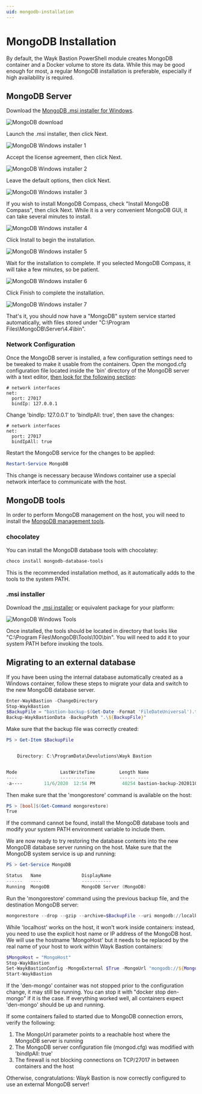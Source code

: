 ```yaml
---
uid: mongodb-installation
---
```


# MongoDB Installation

By default, the Wayk Bastion PowerShell module creates MongoDB container and a Docker volume to store its data. While this may be good enough for most, a regular MongoDB installation is preferable, especially if high availability is required.

## MongoDB Server

Download the [MongoDB .msi installer for Windows](https://www.mongodb.com/try/download/community).

![MongoDB download](../../images/mongo_windows_download.png)

Launch the .msi installer, then click Next.

![MongoDB Windows installer 1](../../images/mongo_windows_installer_1.png)

Accept the license agreement, then click Next.

![MongoDB Windows installer 2](../../images/mongo_windows_installer_2.png)

Leave the default options, then click Next.

![MongoDB Windows installer 3](../../images/mongo_windows_installer_3.png)

If you wish to install MongoDB Compass, check "Install MongoDB Compass", then click Next. While it is a very convenient MongoDB GUI, it can take several minutes to install.

![MongoDB Windows installer 4](../../images/mongo_windows_installer_4.png)

Click Install to begin the installation.

![MongoDB Windows installer 5](../../images/mongo_windows_installer_5.png)

Wait for the installation to complete. If you selected MongoDB Compass, it will take a few minutes, so be patient.

![MongoDB Windows installer 6](../../images/mongo_windows_installer_6.png)

Click Finish to complete the installation.

![MongoDB Windows installer 7](../../images/mongo_windows_installer_7.png)

That's it, you should now have a "MongoDB" system service started automatically, with files stored under "C:\Program Files\MongoDB\Server\4.4\bin".

### Network Configuration

Once the MongoDB server is installed, a few configuration settings need to be tweaked to make it usable from the containers. Open the mongod.cfg configuration file located inside the 'bin' directory of the MongoDB server with a text editor, [then look for the following section](https://focusedforsuccess.com/how-do-i-make-mongodb-listen-on-all-interfaces):

```
# network interfaces
net:
  port: 27017
  bindIp: 127.0.0.1
```

Change 'bindIp: 127.0.0.1' to 'bindIpAll: true', then save the changes:

```
# network interfaces
net:
  port: 27017
  bindIpAll: true
```

Restart the MongoDB service for the changes to be applied:

```powershell
Restart-Service MongoDB
```

This change is necessary because Windows container use a special network interface to communicate with the host.

## MongoDB tools

In order to perform MongoDB management on the host, you will need to install the [MongoDB management tools](https://docs.mongodb.com/database-tools/installation/).

### chocolatey

You can install the MongoDB database tools with chocolatey:

```powershell
choco install mongodb-database-tools
```

This is the recommended installation method, as it automatically adds to the tools to the system PATH.

### .msi installer

Download the [.msi installer](https://www.mongodb.com/try/download/database-tools) or equivalent package for your platform:

![MongoDB Windows Tools](../../images/mongo_windows_tools.png)

Once installed, the tools should be located in directory that looks like "C:\Program Files\MongoDB\Tools\100\bin". You will need to add it to your system PATH before invoking the tools.

## Migrating to an external database

If you have been using the internal database automatically created as a Windows container, follow these steps to migrate your data and switch to the new MongoDB database server.

```powershell
Enter-WaykBastion -ChangeDirectory
Stop-WaykBastion
$BackupFile = "bastion-backup-$(Get-Date -Format 'FileDateUniversal').tgz"
Backup-WaykBastionData -BackupPath ".\${BackupFile}"
```

Make sure that the backup file was correctly created:

```powershell
PS > Get-Item $BackupFile


    Directory: C:\ProgramData\Devolutions\Wayk Bastion


Mode                LastWriteTime         Length Name
----                -------------         ------ ----
-a----        11/6/2020  12:54 PM          40254 bastion-backup-20201106Z.tgz
```

Then make sure that the 'mongorestore' command is available on the host:

```powershell
PS > [bool]$(Get-Command mongorestore)
True
```

If the command cannot be found, install the MongoDB database tools and modify your system PATH environment variable to include them.

We are now ready to try restoring the database contents into the new MongoDB database server running on the host. Make sure that the MongoDB system service is up and running:

```powershell
PS > Get-Service MongoDB

Status   Name               DisplayName
------   ----               -----------
Running  MongoDB            MongoDB Server (MongoDB)
```

Run the 'mongorestore' command using the previous backup file, and the destination MongoDB server:

```powershell
mongorestore --drop --gzip --archive=$BackupFile --uri mongodb://localhost:27017
```

While 'localhost' works on the host, it won't work inside containers: instead, you need to use the explicit host name or IP address of the MongoDB host. We will use the hostname 'MongoHost' but it needs to be replaced by the real name of your host to work within Wayk Bastion containers:

```powershell
$MongoHost = "MongoHost"
Stop-WaykBastion
Set-WaykBastionConfig -MongoExternal $True -MongoUrl "mongodb://${MongoHost}:27017"
Start-WaykBastion
```

If the 'den-mongo' container was not stopped prior to the configuration change, it may still be running. You can stop it with "docker stop den-mongo" if it is the case. If everything worked well, all containers expect 'den-mongo' should be up and running.

If some containers failed to started due to MongoDB connection errors, verify the following:

1. The MongoUrl parameter points to a reachable host where the MongoDB server is running
1. The MongoDB server configuration file (mongod.cfg) was modified with 'bindIpAll: true'
1. The firewall is not blocking connections on TCP/27017 in between containers and the host

Otherwise, congratulations: Wayk Bastion is now correctly configured to use an external MongoDB server!
